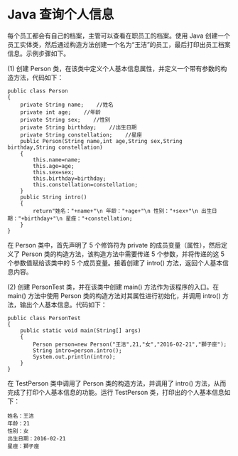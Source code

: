 # Java 查询个人信息

每个员工都会有自己的档案，主管可以查看在职员工的档案。使用 Java 创建一个员工实体类，然后通过构造方法创建一个名为“王洁”的员工，最后打印出员工档案信息。示例步骤如下。

(1) 创建 Person 类，在该类中定义个人基本信息属性，并定义一个带有参数的构造方法，代码如下：

```
public class Person
{
    private String name;    //姓名
    private int age;    //年龄
    private String sex;    //性别
    private String birthday;    //出生日期
    private String constellation;    //星座
    public Person(String name,int age,String sex,String birthday,String constellation)
    {
        this.name=name;
        this.age=age;
        this.sex=sex;
        this.birthday=birthday;
        this.constellation=constellation;
    }
    public String intro()
    {
        return"姓名："+name+"\n 年龄："+age+"\n 性别："+sex+"\n 出生日期："+birthday+"\n 星痤："+constellation;
    }
}
```

在 Person 类中，首先声明了 5 个修饰符为 private 的成员变量（属性），然后定义了 Person 类的构造方法，该构造方法中需要传递 5 个参数，并将传递的这 5 个参数值赋给该类中的 5 个成员变量。接着创建了 intro() 方法，返回个人基本信息内容。

(2) 创建 PersonTest 类，并在该类中创建 main() 方法作为该程序的入口。在 main() 方法中使用 Person 类的构造方法对其属性进行初始化，并调用 intro() 方法，输出个人基本信息。代码如下：

```
public class PersonTest
{
    public static void main(String[] args)
    {
        Person person=new Person("王洁",21,"女","2016-02-21","獅子座");
        String intro=person.intro();
        System.out.println(intro);
    }
}
```

在 TestPerson 类中调用了 Person 类的构造方法，并调用了 intro() 方法，从而完成了打印个人基本信息的功能。运行 TestPerson 类，打印出的个人基本信息如下：

```
姓名：王洁
年龄：21
性别：女
出生日期：2016-02-21
星痤：獅子座
```